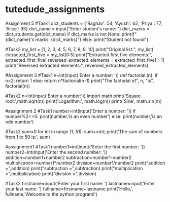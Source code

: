 # tutedude_assignments
Assignment 5
#Task1
dict_students = {'Raghav': 54, 'Ayush': 62, 'Priya': 77, 'Alice': 93}
dict_name = input("Enter student's name: ")
dict_marks = dict_students.get(dict_name)
if dict_marks is not None:
    print(f"{dict_name}'s marks: {dict_marks}")
else:
    print("Student not found")


#Task2
my_list = [1, 2, 3, 4, 5, 6, 7, 8, 9, 10]
print("Original list:", my_list)
extracted_first_five = my_list[0:5]
print("Extracted first five elements:", extracted_first_five)
reversed_extracted_elements = extracted_first_five[::-1]
print("Reversed extracted elements:", reversed_extracted_elements)





#Assignment 3
#Task1
n=int(input('Enter a number: '))
def factorial (n):
    if n<2:
        return 1
    else:
        return n*factorial(n-1)
print("The factorial of", n, "is", factorial(n))


#Task2
n=int(input('Enter a number:'))
import math
print('Square root:',math.sqrt(n))
print('Logarithm:', math.log(n))
print('Sine', math.sin(n))



#assignment 2
#Task1
number=int(input('Enter a number: '))
if number%2==0:
    print(number,'is an even number')
else:
    print(number,'is an odd number')

#Task2
sum=0
for int in range (1, 51):
    sum+=int;
print('The sum of numbers from 1 to 50 is:', sum)





#assignment1
#Task1
number1=int(input('Enter the first number: '))
number2=int(input('Enter the second number: '))
addition=number1+number2
subtraction=number1-number2
multiplication=number1*number2
division=number1/number2
print("addition =",addition)
print("subtraction =",subtraction)
print("multiplication =",multiplication)
print("division =",division)

#Task2
firstname=input('Enter your first name: ')
lastname=input('Enter your last name: ')
fullname=firstname+lastname
print('Hello,', fullname,'Welcome to the python program!')
